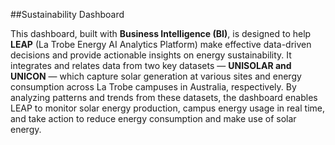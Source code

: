 ##Sustainability Dashboard

This dashboard, built with **Business Intelligence (BI)**, is designed to help **LEAP** (La Trobe Energy AI Analytics Platform) make effective data-driven decisions and provide actionable insights on energy sustainability. It integrates and relates data from two key datasets — **UNISOLAR and UNICON** — which capture solar generation at various sites and energy consumption across La Trobe campuses in Australia, respectively. By analyzing patterns and trends from these datasets, the dashboard enables LEAP to monitor solar energy production, campus energy usage in real time, and take action to reduce energy consumption and make use of solar energy.




